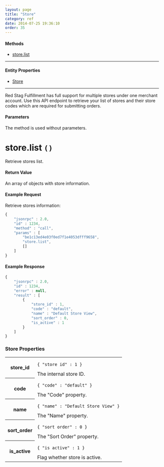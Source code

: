 ```yaml
---
layout: page
title: "Store"
category: ref
date: 2014-07-25 19:36:10
order: 35
---
```


#### Methods

 * [store.list](#store_list)

----

#### Entity Properties

 * [Store](#store_properties)

----

Red Stag Fulfillment has full support for multiple stores under one merchant account. Use this API endpoint to retrieve your list
of stores and their store codes which are required for submitting orders.

#### Parameters

The method is used without parameters.

<h1 id="store_list">
store.list
<code>()</code>
</h1>
Retrieve stores list.

#### Return Value

An array of objects with store information.

#### Example Request

Retrieve stores information:

```javascript
{
    "jsonrpc" : 2.0,
    "id" : 1234,
    "method" : "call",
    "params" : [
        "be1c13ed4e03f0ed7f1e4053dfff9658",
        "store.list",
        []
    ]
}
```

#### Example Response

```javascript
{
    "jsonrpc" : 2.0,
    "id" : 1234,
    "error" : null,
    "result" : [
        {
            "store_id" : 1,
            "code" : "default",
            "name" : "Default Store View",
            "sort_order" : 0,
            "is_active" : 1
        }
    ]
}
```

<h3 id="store_properties">
    Store Properties
</h3>

<table class="table-striped">
<tbody>
    <tr>
        <th>store_id</th>
        <td>
            <pre><code>{ "store_id" : 1 }</code></pre>
            The internal store ID.
        </td>
    </tr>
    <tr>
        <th>code</th>
        <td>
            <pre><code>{ "code" : "default" }</code></pre>
            The "Code" property.
        </td>
    </tr>
    <tr>
        <th>name</th>
        <td>
            <pre><code>{ "name" : "Default Store View" }</code></pre>
            The "Name" property.
        </td>
    </tr>
    <tr>
        <th>sort_order</th>
        <td>
            <pre><code>{ "sort_order" : 0 }</code></pre>
            The "Sort Order" property.
        </td>
    </tr>
    <tr>
        <th>is_active</th>
        <td>
            <pre><code>{ "is_active" : 1 }</code></pre>
            Flag whether store is active.
        </td>
    </tr>
</tbody>
</table>
